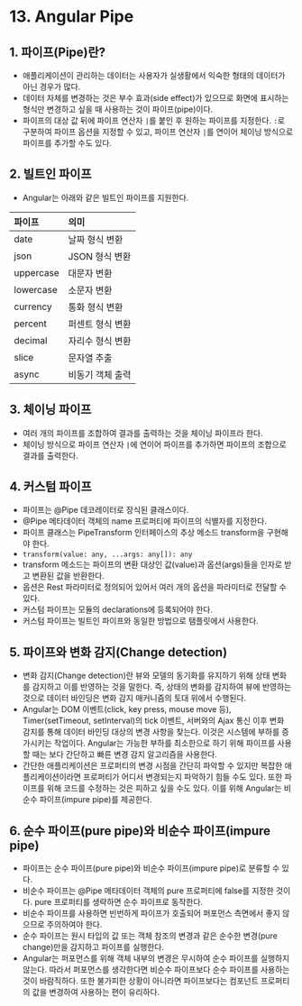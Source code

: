 # 13. Angular Pipe

## 1. 파이프(Pipe)란?
* 애플리케이션이 관리하는 데이터는 사용자가 실생활에서 익숙한 형태의 데이터가 아닌 경우가 많다. 
* 데이터 자체를 변경하는 것은 부수 효과(side effect)가 있으므로 화면에 표시하는 형식만 변경하고 싶을 때 사용하는 것이 파이프(pipe)이다.
* 파이프의 대상 값 뒤에 파이프 연산자 `|`를 붙인 후 원하는 파이프를 지정한다. `:`로 구분하여 파이프 옵션을 지정할 수 있고, 파이프 연산자 `|`를 연이어 체이닝 방식으로 파이프를 추가할 수도 있다.

## 2. 빌트인 파이프
* Angular는 아래와 같은 빌트인 파이프를 지원한다.

| 파이프 | 의미 |
| :---- | :------------ |
| date  | 날짜 형식 변환   |
| json   | JSON 형식 변환   |
| uppercase | 대문자 변환      |
| lowercase | 소문자 변환      |
| currency  | 통화 형식 변환   |
| percent   | 퍼센트 형식 변환 |
| decimal   | 자리수 형식 변환 |
| slice     | 문자열 추출      |
| async      | 비동기 객체 출력 |

## 3. 체이닝 파이프
* 여러 개의 파이프를 조합하여 결과를 출력하는 것을 체이닝 파이프라 한다.
* 체이닝 방식으로 파이프 연산자 `|`에 연이어 파이프를 추가하면 파이프의 조합으로 결과를 출력한다.

## 4. 커스텀 파이프
* 파이프는 @Pipe 데코레이터로 장식된 클래스이다.
* @Pipe 메타데이터 객체의 name 프로퍼티에 파이프의 식별자를 지정한다.
* 파이프 클래스는 PipeTransform 인터페이스의 추상 메소드 transform을 구현해야 한다.
* `transform(value: any, ...args: any[]): any`
* transform 메소드는 파이프의 변환 대상인 값(value)과 옵션(args)들을 인자로 받고 변환된 값을 반환한다.
* 옵션은 Rest 파라미터로 정의되어 있어서 여러 개의 옵션을 파라미터로 전달할 수 있다.
* 커스텀 파이프는 모듈의 declarations에 등록되어야 한다.
* 커스텀 파이프는 빌트인 파이프와 동일한 방법으로 탬플릿에서 사용한다.

## 5. 파이프와 변화 감지(Change detection)
* 변화 감지(Change detection)란 뷰와 모델의 동기화를 유지하기 위해 상태 변화를 감지하고 이를 반영하는 것을 말한다. 즉, 상태의 변화를 감지하여 뷰에 반영하는 것으로 데이터 바인딩은 변화 감지 매커니즘의 토대 위에서 수행된다.
*  Angular는 DOM 이벤트(click, key press, mouse move 등), Timer(setTimeout, setInterval)의 tick 이벤트, 서버와의 Ajax 통신 이후 변화 감지를 통해 데이터 바인딩 대상의 변경 사항을 찾는다. 이것은 시스템에 부하를 증가시키는 작업이다. Angular는 가능한 부하를 최소한으로 하기 위해 파이프를 사용할 때는 보다 간단하고 빠른 변경 감지 알고리즘을 사용한다.
*  간단한 애플리케이션은 프로퍼티의 변경 시점을 간단히 파악할 수 있지만 복잡한 애플리케이션이라면 프로퍼티가 어디서 변경되는지 파악하기 힘들 수도 있다. 또한 파이프를 위해 코드를 수정하는 것은 피하고 싶을 수도 있다. 이를 위해 Angular는 비순수 파이프(impure pipe)를 제공한다.

## 6. 순수 파이프(pure pipe)와 비순수 파이프(impure pipe)
* 파이프는 순수 파이프(pure pipe)와 비순수 파이프(impure pipe)로 분류할 수 있다.
* 비순수 파이프는 @Pipe 메타데이터 객체의 pure 프로퍼티에 false를 지정한 것이다. pure 프로퍼티를 생략하면 순수 파이프로 동작한다.
* 비순수 파이프를 사용하면 빈번하게 파이프가 호출되어 퍼포먼스 측면에서 좋지 않으므로 주의하여야 한다.
* 순수 파이프는 원시 타입의 값 또는 객체 참조의 변경과 같은 순수한 변경(pure change)만을 감지하고 파이프를 실행한다.
* Angular는 퍼포먼스를 위해 객체 내부의 변경은 무시하여 순수 파이프를 실행하지 않는다. 따라서 퍼포먼스를 생각한다면 비순수 파이프보다 순수 파이프를 사용하는 것이 바람직하다. 또한 불가피한 상황이 아니라면 파이프보다는 컴포넌트 프로퍼티의 값을 변경하여 사용하는 편이 유리하다.
